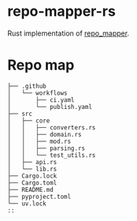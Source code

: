 # repo-mapper-rs
Rust implementation of [repo_mapper](https://github.com/second-ed/repo_mapper).

# Repo map
```
├── .github
│   └── workflows
│       ├── ci.yaml
│       └── publish.yaml
├── src
│   ├── core
│   │   ├── converters.rs
│   │   ├── domain.rs
│   │   ├── mod.rs
│   │   ├── parsing.rs
│   │   └── test_utils.rs
│   ├── api.rs
│   └── lib.rs
├── Cargo.lock
├── Cargo.toml
├── README.md
├── pyproject.toml
└── uv.lock
::
```